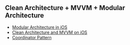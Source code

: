 ## Clean Architecture + MVVM + Modular Architecture

- [Modular Architecture in iOS](https://medium.com/@leandromperez/a-modular-architecture-in-swift-aafd9026aa99)
- [Clean Architecture and MVVM on iOS](https://tech.olx.com/clean-architecture-and-mvvm-on-ios-c9d167d9f5b3)
- [Coordinator Pattern](https://medium.com/swift2go/refactoring-ios-app-with-coordinator-pattern-for-navigation-alfian-losari-50081bfa7a4a)
